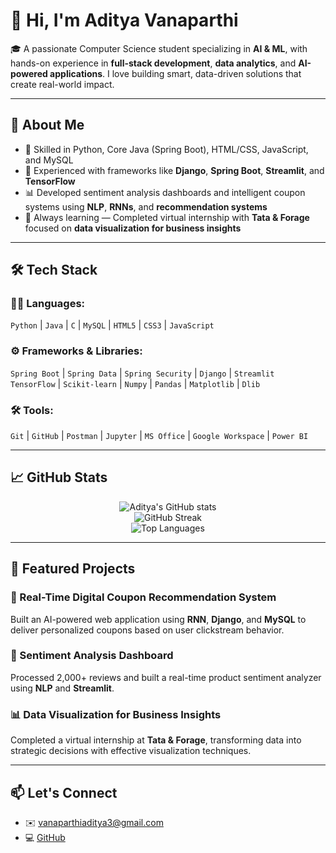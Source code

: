 # 👋 Hi, I'm Aditya Vanaparthi

🎓 A passionate Computer Science student specializing in **AI & ML**, with hands-on experience in **full-stack development**, **data analytics**, and **AI-powered applications**. I love building smart, data-driven solutions that create real-world impact.

---

## 💼 About Me

- 🔧 Skilled in Python, Core Java (Spring Boot), HTML/CSS, JavaScript, and MySQL
- 🤖 Experienced with frameworks like **Django**, **Spring Boot**, **Streamlit**, and **TensorFlow**
- 📊 Developed sentiment analysis dashboards and intelligent coupon systems using **NLP**, **RNNs**, and **recommendation systems**
- 🧠 Always learning — Completed virtual internship with **Tata & Forage** focused on **data visualization for business insights**

---

## 🛠️ Tech Stack

### 👨‍💻 Languages:
`Python` | `Java` | `C` | `MySQL` | `HTML5` | `CSS3` | `JavaScript`

### ⚙️ Frameworks & Libraries:
`Spring Boot` | `Spring Data` | `Spring Security` | `Django` | `Streamlit`  
`TensorFlow` | `Scikit-learn` | `Numpy` | `Pandas` | `Matplotlib` | `Dlib`

### 🛠️ Tools:
`Git` | `GitHub` | `Postman` | `Jupyter` | `MS Office` | `Google Workspace` | `Power BI`

---

## 📈 GitHub Stats

<p align="center">
  <img src="https://github-readme-stats.vercel.app/api?username=AdityaVanaparthi&show_icons=true&theme=radical" alt="Aditya's GitHub stats" />
  <br />
  <img src="https://github-readme-streak-stats.herokuapp.com/?user=AdityaVanaparthi&theme=radical" alt="GitHub Streak" />
  <br />
  <img src="https://github-readme-stats.vercel.app/api/top-langs/?username=AdityaVanaparthi&layout=compact&theme=radical" alt="Top Languages" />
</p>

---

## 🚀 Featured Projects

### 🛒 Real-Time Digital Coupon Recommendation System  
Built an AI-powered web application using **RNN**, **Django**, and **MySQL** to deliver personalized coupons based on user clickstream behavior.

### 🧠 Sentiment Analysis Dashboard  
Processed 2,000+ reviews and built a real-time product sentiment analyzer using **NLP** and **Streamlit**.

### 📊 Data Visualization for Business Insights  
Completed a virtual internship at **Tata & Forage**, transforming data into strategic decisions with effective visualization techniques.

---

## 📫 Let's Connect

- ✉️ [vanaparthiaditya3@gmail.com](mailto:vanaparthiaditya3@gmail.com)
- 💻 [GitHub](https://github.com/AdityaVanaparthi)
